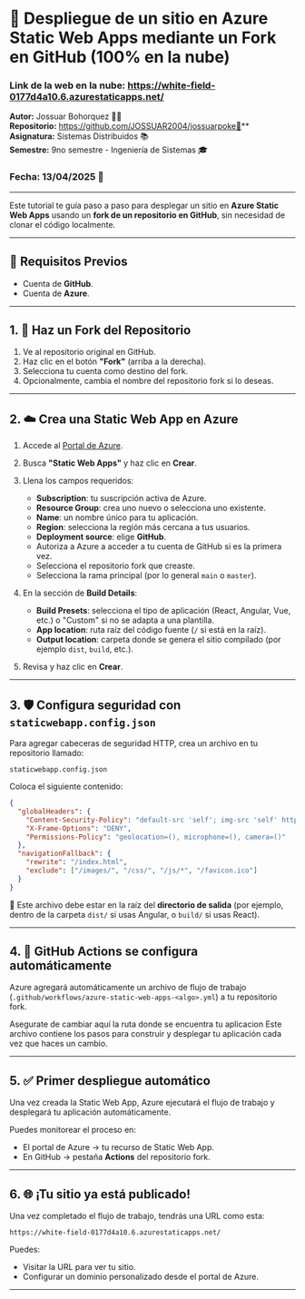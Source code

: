 # 🚀 Despliegue de un sitio en Azure Static Web Apps mediante un Fork en GitHub (100% en la nube)
### Link de la web en la nube: https://white-field-0177d4a10.6.azurestaticapps.net/


**Autor:** Jossuar Bohorquez 👨‍💻  
**Repositorio:** https://github.com/JOSSUAR2004/jossuarpoke🐙**
**Asignatura:** Sistemas Distribuidos 📚  
**Semestre:** 9no semestre - Ingeniería de Sistemas 🎓  
### Fecha: 13/04/2025 📅 
---
Este tutorial te guía paso a paso para desplegar un sitio en **Azure Static Web Apps** usando un **fork de un repositorio en GitHub**, sin necesidad de clonar el código localmente.

---

## 🧾 Requisitos Previos

- Cuenta de **GitHub**.
- Cuenta de **Azure**.

---

## 1. 🔱 Haz un Fork del Repositorio

1. Ve al repositorio original en GitHub.
2. Haz clic en el botón **"Fork"** (arriba a la derecha).
3. Selecciona tu cuenta como destino del fork.
4. Opcionalmente, cambia el nombre del repositorio fork si lo deseas.

---

## 2. ☁️ Crea una Static Web App en Azure

1. Accede al [Portal de Azure](https://portal.azure.com/).
2. Busca **"Static Web Apps"** y haz clic en **Crear**.
3. Llena los campos requeridos:
   - **Subscription**: tu suscripción activa de Azure.
   - **Resource Group**: crea uno nuevo o selecciona uno existente.
   - **Name**: un nombre único para tu aplicación.
   - **Region**: selecciona la región más cercana a tus usuarios.
   - **Deployment source**: elige **GitHub**.
   - Autoriza a Azure a acceder a tu cuenta de GitHub si es la primera vez.
   - Selecciona el repositorio fork que creaste.
   - Selecciona la rama principal (por lo general `main` o `master`).

4. En la sección de **Build Details**:
   - **Build Presets**: selecciona el tipo de aplicación (React, Angular, Vue, etc.) o "Custom" si no se adapta a una plantilla.
   - **App location**: ruta raíz del código fuente (`/` si está en la raíz).
   - **Output location**: carpeta donde se genera el sitio compilado (por ejemplo `dist`, `build`, etc.).

5. Revisa y haz clic en **Crear**.

---

## 3. 🛡️ Configura seguridad con `staticwebapp.config.json`

Para agregar cabeceras de seguridad HTTP, crea un archivo en tu repositorio llamado:

```
staticwebapp.config.json
```

Coloca el siguiente contenido:

```json
{
  "globalHeaders": {
    "Content-Security-Policy": "default-src 'self'; img-src 'self' https://raw.githubusercontent.com https://pokeapi.co https://assets.pokemon.com; script-src 'self' 'unsafe-inline'; style-src 'self' 'unsafe-inline' https://fonts.googleapis.com; font-src 'self' https://fonts.gstatic.com; connect-src 'self' https://beta.pokeapi.co",
    "X-Frame-Options": "DENY",
    "Permissions-Policy": "geolocation=(), microphone=(), camera=()"
  },
  "navigationFallback": {
    "rewrite": "/index.html",
    "exclude": ["/images/", "/css/", "/js/*", "/favicon.ico"]
  }
}
```

📌 Este archivo debe estar en la raíz del **directorio de salida** (por ejemplo, dentro de la carpeta `dist/` si usas Angular, o `build/` si usas React).

---

## 4. 🤖 GitHub Actions se configura automáticamente

Azure agregará automáticamente un archivo de flujo de trabajo (`.github/workflows/azure-static-web-apps-<algo>.yml`) a tu repositorio fork.

Asegurate de cambiar aquí la ruta donde se encuentra tu aplicacion
Este archivo contiene los pasos para construir y desplegar tu aplicación cada vez que haces un cambio.

---

## 5. ✅ Primer despliegue automático

Una vez creada la Static Web App, Azure ejecutará el flujo de trabajo y desplegará tu aplicación automáticamente.

Puedes monitorear el proceso en:
- El portal de Azure → tu recurso de Static Web App.
- En GitHub → pestaña **Actions** del repositorio fork.

---

## 6. 🌐 ¡Tu sitio ya está publicado!

Una vez completado el flujo de trabajo, tendrás una URL como esta:

```
https://white-field-0177d4a10.6.azurestaticapps.net/
```

Puedes:
- Visitar la URL para ver tu sitio.
- Configurar un dominio personalizado desde el portal de Azure.

---
